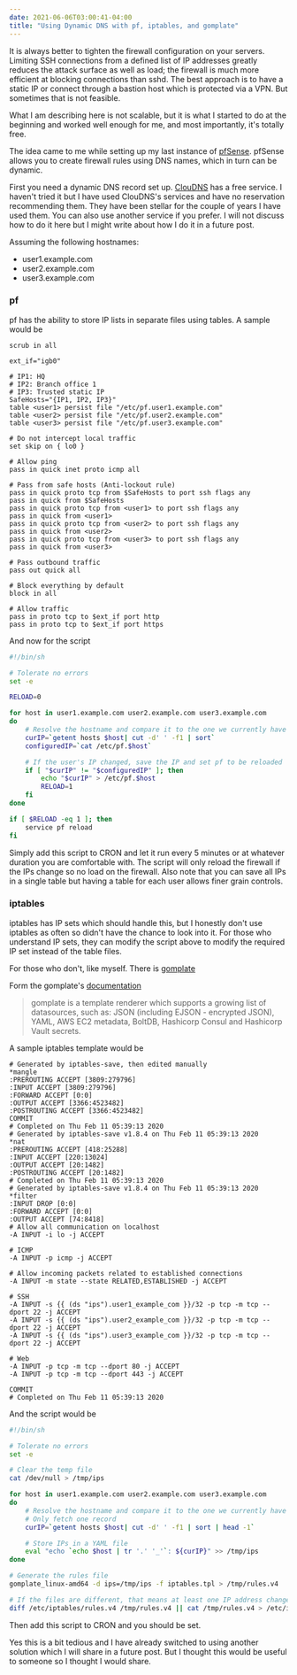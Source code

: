 ```yaml
---
date: 2021-06-06T03:00:41-04:00
title: "Using Dynamic DNS with pf, iptables, and gomplate"
---
```


It is always better to tighten the firewall configuration on your servers. Limiting SSH connections from a defined list of IP addresses greatly reduces the attack surface as well as load; the firewall is much more efficient at blocking connections than sshd. The best approach is to have a static IP or connect through a bastion host which is protected via a VPN. But sometimes that is not feasible.<!--more-->

What I am describing here is not scalable, but it is what I started to do at the beginning and worked well enough for me, and most importantly, it's totally free.

The idea came to me while setting up my last instance of [pfSense](https://www.pfsense.org/). pfSense allows you to create firewall rules using DNS names, which in turn can be dynamic.

First you need a dynamic DNS record set up. [ClouDNS](https://www.cloudns.net/dynamic-dns/) has a free service. I haven't tried it but I have used ClouDNS's services and have no reservation recommending them. They have been stellar for the couple of years I have used them. You can also use another service if you prefer. I will not discuss how to do it here but I might write about how I do it in a future post.

Assuming the following hostnames:
* user1.example.com
* user2.example.com
* user3.example.com

### pf

pf has the ability to store IP lists in separate files using tables. A sample would be

```none
scrub in all

ext_if="igb0"

# IP1: HQ
# IP2: Branch office 1
# IP3: Trusted static IP
SafeHosts="{IP1, IP2, IP3}"
table <user1> persist file "/etc/pf.user1.example.com"
table <user2> persist file "/etc/pf.user2.example.com"
table <user3> persist file "/etc/pf.user3.example.com"

# Do not intercept local traffic
set skip on { lo0 }

# Allow ping
pass in quick inet proto icmp all

# Pass from safe hosts (Anti-lockout rule)
pass in quick proto tcp from $SafeHosts to port ssh flags any
pass in quick from $SafeHosts
pass in quick proto tcp from <user1> to port ssh flags any
pass in quick from <user1>
pass in quick proto tcp from <user2> to port ssh flags any
pass in quick from <user2>
pass in quick proto tcp from <user3> to port ssh flags any
pass in quick from <user3>

# Pass outbound traffic
pass out quick all

# Block everything by default
block in all

# Allow traffic
pass in proto tcp to $ext_if port http
pass in proto tcp to $ext_if port https
```

And now for the script

```bash
#!/bin/sh

# Tolerate no errors
set -e

RELOAD=0

for host in user1.example.com user2.example.com user3.example.com
do
    # Resolve the hostname and compare it to the one we currently have configured
    curIP=`getent hosts $host| cut -d' ' -f1 | sort`
    configuredIP=`cat /etc/pf.$host`

    # If the user's IP changed, save the IP and set pf to be reloaded
    if [ "$curIP" != "$configuredIP" ]; then
        echo "$curIP" > /etc/pf.$host
        RELOAD=1
    fi
done

if [ $RELOAD -eq 1 ]; then
    service pf reload
fi
```

Simply add this script to CRON and let it run every 5 minutes or at whatever duration you are comfortable with. The script will only reload the firewall if the IPs change so no load on the firewall. Also note that you can save all IPs in a single table but having a table for each user allows finer grain controls.

### iptables

iptables has IP sets which should handle this, but I honestly don't use iptables as often so didn't have the chance to look into it. For those who understand IP sets, they can modify the script above to modify the required IP set instead of the table files.

For those who don't, like myself. There is [gomplate](https://gomplate.ca/)

Form the gomplate's [documentation](https://docs.gomplate.ca/)
> gomplate is a template renderer which supports a growing list of datasources, such as: JSON (including EJSON - encrypted JSON), YAML, AWS EC2 metadata, BoltDB, Hashicorp Consul and Hashicorp Vault secrets.

A sample iptables template would be

```none
# Generated by iptables-save, then edited manually
*mangle
:PREROUTING ACCEPT [3809:279796]
:INPUT ACCEPT [3809:279796]
:FORWARD ACCEPT [0:0]
:OUTPUT ACCEPT [3366:4523482]
:POSTROUTING ACCEPT [3366:4523482]
COMMIT
# Completed on Thu Feb 11 05:39:13 2020
# Generated by iptables-save v1.8.4 on Thu Feb 11 05:39:13 2020
*nat
:PREROUTING ACCEPT [418:25288]
:INPUT ACCEPT [220:13024]
:OUTPUT ACCEPT [20:1482]
:POSTROUTING ACCEPT [20:1482]
# Completed on Thu Feb 11 05:39:13 2020
# Generated by iptables-save v1.8.4 on Thu Feb 11 05:39:13 2020
*filter
:INPUT DROP [0:0]
:FORWARD ACCEPT [0:0]
:OUTPUT ACCEPT [74:8418]
# Allow all communication on localhost
-A INPUT -i lo -j ACCEPT

# ICMP
-A INPUT -p icmp -j ACCEPT

# Allow incoming packets related to established connections
-A INPUT -m state --state RELATED,ESTABLISHED -j ACCEPT

# SSH
-A INPUT -s {{ (ds "ips").user1_example_com }}/32 -p tcp -m tcp --dport 22 -j ACCEPT
-A INPUT -s {{ (ds "ips").user2_example_com }}/32 -p tcp -m tcp --dport 22 -j ACCEPT
-A INPUT -s {{ (ds "ips").user3_example_com }}/32 -p tcp -m tcp --dport 22 -j ACCEPT

# Web
-A INPUT -p tcp -m tcp --dport 80 -j ACCEPT
-A INPUT -p tcp -m tcp --dport 443 -j ACCEPT

COMMIT
# Completed on Thu Feb 11 05:39:13 2020
```

And the script would be

```bash
#!/bin/sh

# Tolerate no errors
set -e

# Clear the temp file
cat /dev/null > /tmp/ips

for host in user1.example.com user2.example.com user3.example.com
do
    # Resolve the hostname and compare it to the one we currently have configured
    # Only fetch one record
    curIP=`getent hosts $host| cut -d' ' -f1 | sort | head -1`

    # Store IPs in a YAML file
    eval "echo `echo $host | tr '.' '_'`: ${curIP}" >> /tmp/ips
done

# Generate the rules file
gomplate_linux-amd64 -d ips=/tmp/ips -f iptables.tpl > /tmp/rules.v4

# If the files are different, that means at least one IP address changed
diff /etc/iptables/rules.v4 /tmp/rules.v4 || cat /tmp/rules.v4 > /etc/iptables/rules.v4 && /usr/bin/systemctl restart netfilter-persistent.service
```

Then add this script to CRON and you should be set.

Yes this is a bit tedious and I have already switched to using another solution which I will share in a future post. But I thought this would be useful to someone so I thought I would share.